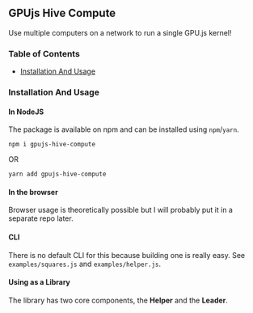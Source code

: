 ## GPUjs Hive Compute
Use multiple computers on a network to run a single GPU.js kernel!

### Table of Contents
- [Installation And Usage](#installation-and-usage)

### Installation And Usage
#### In NodeJS
The package is available on npm and can be installed using `npm`/`yarn`.
```
npm i gpujs-hive-compute
```
OR
```
yarn add gpujs-hive-compute
```

#### In the browser
Browser usage is theoretically possible but I will probably put it in a separate repo later.

#### CLI
There is no default CLI for this because building one is really easy. See `examples/squares.js` and `examples/helper.js`.

#### Using as a Library
The library has two core components, the **Helper** and the **Leader**.